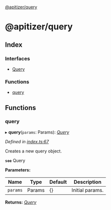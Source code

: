 [@apitizer/query](README.md)

# @apitizer/query

## Index

### Interfaces

* [Query](interfaces/query.md)

### Functions

* [query](README.md#query)

## Functions

###  query

▸ **query**(`params`: Params): *[Query](interfaces/query.md)*

*Defined in [index.ts:67](https://github.com/jeanfortheweb/apitizer/blob/35edc53/packages/query/src/index.ts#L67)*

Creates a new query object.

**`see`** Query

**Parameters:**

Name | Type | Default | Description |
------ | ------ | ------ | ------ |
`params` | Params | {} | Initial params.  |

**Returns:** *[Query](interfaces/query.md)*

